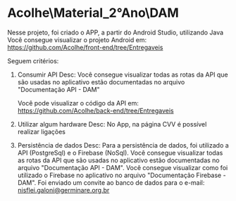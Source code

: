 # Acolhe\Material_2°Ano\DAM

Nesse projeto, foi criado o APP, a partir do Android Studio, utilizando Java
Você consegue visualizar o projeto Android em:
https://github.com/Acolhe/front-end/tree/Entregaveis

Seguem critérios:
1. Consumir API
    Desc: Você consegue visualizar todas as rotas da API que são usadas no aplicativo estão documentadas no arquivo "Documentação API - DAM"

    Você pode visualizar o código da API em:
    https://github.com/Acolhe/back-end/tree/Entregaveis


2. Utilizar algum hardware
    Desc: No App, na página CVV é possível realizar ligações


3. Persistência de dados
    Desc: Para a persistência de dados, foi utilizado a API (PostgreSql) e o Firebase (NoSql).
    Você consegue visualizar todas as rotas da API que são usadas no aplicativo estão documentadas no arquivo "Documentação API - DAM". Você consegue visualizar como foi utilizado o Firebase no aplicativo no arquivo "Documentação Firebase - DAM".
    Foi enviado um convite ao banco de dados para o e-mail: nisflei.galoni@germinare.org.br
    